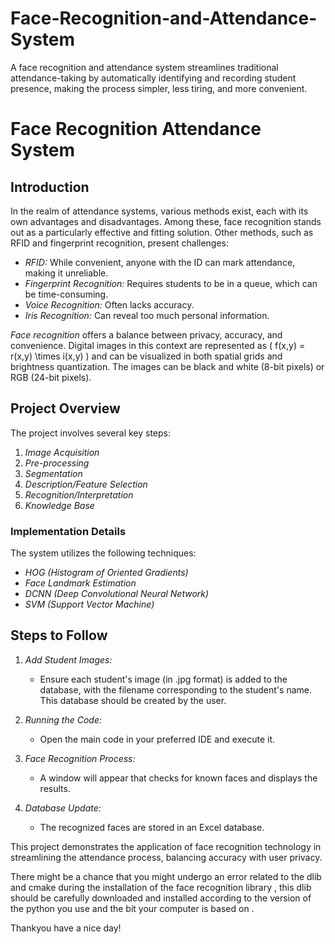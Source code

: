 # Face-Recognition-and-Attendance-System
A face recognition and attendance system streamlines traditional attendance-taking by automatically identifying and recording student presence, making the process simpler, less tiring, and more convenient.


# Face Recognition Attendance System

## Introduction

In the realm of attendance systems, various methods exist, each with its own advantages and disadvantages. Among these, face recognition stands out as a particularly effective and fitting solution. Other methods, such as RFID and fingerprint recognition, present challenges:

- *RFID:* While convenient, anyone with the ID can mark attendance, making it unreliable.
- *Fingerprint Recognition:* Requires students to be in a queue, which can be time-consuming.
- *Voice Recognition:* Often lacks accuracy.
- *Iris Recognition:* Can reveal too much personal information.

*Face recognition* offers a balance between privacy, accuracy, and convenience. Digital images in this context are represented as \( f(x,y) = r(x,y) \times i(x,y) \) and can be visualized in both spatial grids and brightness quantization. The images can be black and white (8-bit pixels) or RGB (24-bit pixels).

## Project Overview

The project involves several key steps:

1. *Image Acquisition*
2. *Pre-processing*
3. *Segmentation*
4. *Description/Feature Selection*
5. *Recognition/Interpretation*
6. *Knowledge Base*

### Implementation Details

The system utilizes the following techniques:

- *HOG (Histogram of Oriented Gradients)*
- *Face Landmark Estimation*
- *DCNN (Deep Convolutional Neural Network)*
- *SVM (Support Vector Machine)*

## Steps to Follow

1. *Add Student Images:*
   - Ensure each student's image (in .jpg format) is added to the database, with the filename corresponding to the student's name. This database should be created by the user.

2. *Running the Code:*
   - Open the main code in your preferred IDE and execute it.

3. *Face Recognition Process:*
   - A window will appear that checks for known faces and displays the results.

4. *Database Update:*
   - The recognized faces are stored in an Excel database.


This project demonstrates the application of face recognition technology in streamlining the attendance process, balancing accuracy with user privacy.

There might be a chance that you might undergo an error related to the dlib and cmake during the installation of the face recognition library , this dlib should be carefully downloaded and installed according to the version of the python you use and the bit your computer is based on .

Thankyou have a nice day!

